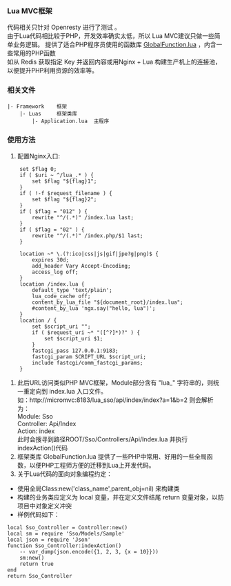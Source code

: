 ### Lua MVC框架
代码相关只针对 Openresty 进行了测试 。  
由于Lua代码相比较于PHP，开发效率确实太低，所以 Lua MVC建议只做一些简单业务逻辑。
提供了适合PHP程序员使用的函数库 [GlobalFunction.lua](https://github.com/pureisle/MicroMVC/blob/master/Framework/Luas/GlobalFunction.lua) ，内含一些常用的PHP函数  
如从 Redis 获取指定 Key 并返回内容或用Nginx + Lua 构建生产机上的连接池，以便提升PHP利用资源的效率等。
### 相关文件
```
|- Framework	框架
	|- Luas		框架类库
		|- Application.lua 	主程序
```

### 使用方法
1. 配置Nginx入口:
```
    set $flag 0;
    if ( $uri ~ ^/lua_.* ) {
        set $flag "${flag}1";
    }
    if ( !-f $request_filename ) {
        set $flag "${flag}2";
    }
    if ( $flag = "012" ) {
        rewrite "^/(.*)" /index.lua last;
    }
    if ( $flag = "02" ) {
        rewrite "^/(.*)" /index.php/$1 last;
    }

    location ~* \.(?:ico|css|js|gif|jpe?g|png)$ {
        expires 30d;
        add_header Vary Accept-Encoding;
        access_log off;
    }
    location /index.lua {
        default_type 'text/plain';
        lua_code_cache off;
        content_by_lua_file "${document_root}/index.lua";
        #content_by_lua 'ngx.say("hello, lua")';
    }
    location / {
        set $script_uri "";
        if ( $request_uri ~* "([^?]*)?" ) {
            set $script_uri $1;
        }
        fastcgi_pass 127.0.0.1:9183;
        fastcgi_param SCRIPT_URL $script_uri;
        include fastcgi/comm_fastcgi_params;
    }
```
1. 此后URL访问类似PHP MVC框架，Module部分含有 "lua_" 字符串的，则统一重定向到 index.lua 入口文件。  
如：http://micromvc:8183/lua_sso/api/index/index?a=1&b=2
则会解析为：  
Module:  Sso  
Controller: Api/Index  
Action: index  
此时会搜寻到路径ROOT/Sso/Controllers/Api/Index.lua 并执行indexAction()代码
1. 框架类库 GlobalFunction.lua 提供了一些PHP中常用、好用的一些全局函数，以便PHP工程师方便的迁移到Lua上开发代码。
1. 关于Lua代码的面向对象编程约定：
* 使用全局Class:new('class_name',parent_obj=nil) 来构建类
* 构建的业务类应定义为 local 变量，并在定义文件结尾 return 变量对象，以防项目中对象定义冲突
* 样例代码如下：
```
local Sso_Controller = Controller:new()
local sm = require 'Sso/Models/Sample'
local json = require 'Json'
function Sso_Controller:indexAction()
    -- var_dump(json.encode({1, 2, 3, {x = 10}}))
    sm:new()
    return true
end
return Sso_Controller
```
